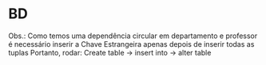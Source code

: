 # BD

Obs.: Como temos uma dependência circular em departamento e professor é necessário inserir a Chave Estrangeira apenas depois de inserir todas as tuplas 
Portanto, rodar: 
Create table -> insert into -> alter table 
